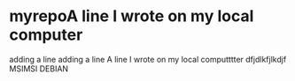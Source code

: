 # myrepoA line I wrote on my local computer
adding a line
adding a line
A line I wrote on my local computttter
dfjdlkfjlkdjf
MSIMSI
DEBIAN
